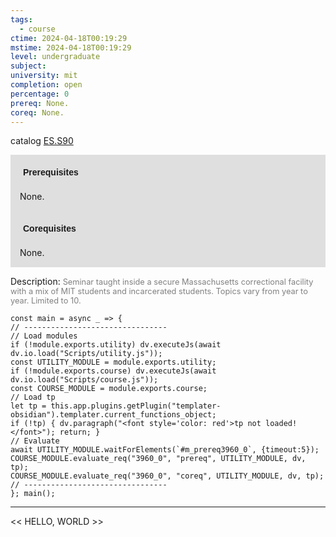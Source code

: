 ```yaml
---
tags:
  - course
ctime: 2024-04-18T00:19:29
mstime: 2024-04-18T00:19:29
level: undergraduate
subject: 
university: mit
completion: open
percentage: 0
prereq: None.
coreq: None.
---
```


catalog [ES.S90](http://student.mit.edu/catalog/mESa.html#ES.S90)

<span style="display: block; padding: 15px; background-color: rgb(100, 100, 100, 0.2);"><font id="m_prereq3960_0" style="display: block; font-family: Arial, sans-serif; font-weight: bold; padding: 5px">Prerequisites</font><br><span id="prereq3960_0">None.</span></span>
<span style="display: block; padding: 15px; background-color: rgb(100, 100, 100, 0.2);"><font id="m_coreq3960_0" style="display: block; font-family: Arial, sans-serif; font-weight: bold; padding: 5px">Corequisites</font><br><span id="coreq3960_0">None.</span></span>

<font style="">Description:</font>
<font style="color: grey; font-size: 0.8rem;">Seminar taught inside a secure Massachusetts correctional facility with a mix of MIT students and incarcerated students. Topics vary from year to year. Limited to 10.</font>

```dataviewjs
const main = async _ => {
// --------------------------------
// Load modules
if (!module.exports.utility) dv.executeJs(await dv.io.load("Scripts/utility.js"));
const UTILITY_MODULE = module.exports.utility;
if (!module.exports.course) dv.executeJs(await dv.io.load("Scripts/course.js"));
const COURSE_MODULE = module.exports.course;
// Load tp
let tp = this.app.plugins.getPlugin("templater-obsidian").templater.current_functions_object;
if (!tp) { dv.paragraph("<font style='color: red'>tp not loaded!</font>"); return; }
// Evaluate
await UTILITY_MODULE.waitForElements(`#m_prereq3960_0`, {timeout:5});
COURSE_MODULE.evaluate_req("3960_0", "prereq", UTILITY_MODULE, dv, tp);
COURSE_MODULE.evaluate_req("3960_0", "coreq", UTILITY_MODULE, dv, tp);
// --------------------------------
}; main();
```

---

<< HELLO, WORLD >>
